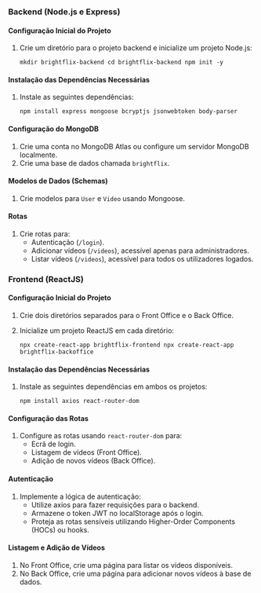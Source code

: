 ### Backend (Node.js e Express)

#### Configuração Inicial do Projeto

1.  Crie um diretório para o projeto backend e inicialize um projeto Node.js:

    `mkdir brightflix-backend
    cd brightflix-backend
    npm init -y`

#### Instalação das Dependências Necessárias

1.  Instale as seguintes dependências:

    `npm install express mongoose bcryptjs jsonwebtoken body-parser`

#### Configuração do MongoDB

1.  Crie uma conta no MongoDB Atlas ou configure um servidor MongoDB localmente.
2.  Crie uma base de dados chamada `brightflix`.

#### Modelos de Dados (Schemas)

1.  Crie modelos para `User` e `Video` usando Mongoose.

#### Rotas

1.  Crie rotas para:
    -   Autenticação (`/login`).
    -   Adicionar vídeos (`/videos`), acessível apenas para administradores.
    -   Listar vídeos (`/videos`), acessível para todos os utilizadores logados.

### Frontend (ReactJS)

#### Configuração Inicial do Projeto

1.  Crie dois diretórios separados para o Front Office e o Back Office.
2.  Inicialize um projeto ReactJS em cada diretório:

    `npx create-react-app brightflix-frontend
    npx create-react-app brightflix-backoffice`

#### Instalação das Dependências Necessárias

1.  Instale as seguintes dependências em ambos os projetos:

    `npm install axios react-router-dom`

#### Configuração das Rotas

1.  Configure as rotas usando `react-router-dom` para:
    -   Ecrã de login.
    -   Listagem de vídeos (Front Office).
    -   Adição de novos vídeos (Back Office).

#### Autenticação

1.  Implemente a lógica de autenticação:
    -   Utilize axios para fazer requisições para o backend.
    -   Armazene o token JWT no localStorage após o login.
    -   Proteja as rotas sensíveis utilizando Higher-Order Components (HOCs) ou hooks.

#### Listagem e Adição de Vídeos

1.  No Front Office, crie uma página para listar os vídeos disponíveis.
2.  No Back Office, crie uma página para adicionar novos vídeos à base de dados.
